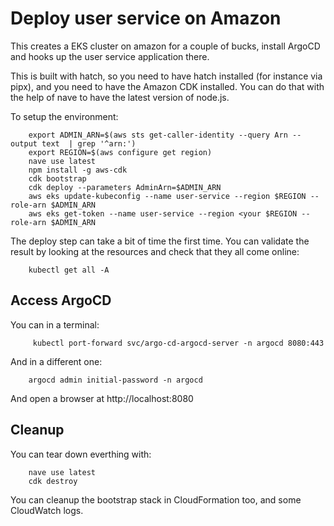 # Deploy user service on Amazon

This creates a EKS cluster on amazon for a couple of bucks, install ArgoCD and
hooks up the user service application there.

This is built with hatch, so you need to have hatch installed (for instance
via pipx), and you need to have the Amazon CDK installed. You can do that with
the help of nave to have the latest version of node.js.

To setup the environment:

```shell
    export ADMIN_ARN=$(aws sts get-caller-identity --query Arn --output text  | grep '^arn:')
    export REGION=$(aws configure get region)
    nave use latest
    npm install -g aws-cdk
    cdk bootstrap
    cdk deploy --parameters AdminArn=$ADMIN_ARN
    aws eks update-kubeconfig --name user-service --region $REGION --role-arn $ADMIN_ARN
    aws eks get-token --name user-service --region <your $REGION --role-arn $ADMIN_ARN
```

The deploy step can take a bit of time the first time. You can validate the
result by looking at the resources and check that they all come online:

```shell
    kubectl get all -A
```

## Access ArgoCD

You can in a terminal:

```shell
     kubectl port-forward svc/argo-cd-argocd-server -n argocd 8080:443
```

And in a different one:

```shell
    argocd admin initial-password -n argocd
```

And open a browser at http://localhost:8080


## Cleanup

You can tear down everthing with:

```shell
    nave use latest
    cdk destroy
```

You can cleanup the bootstrap stack in CloudFormation too, and some CloudWatch
logs.
